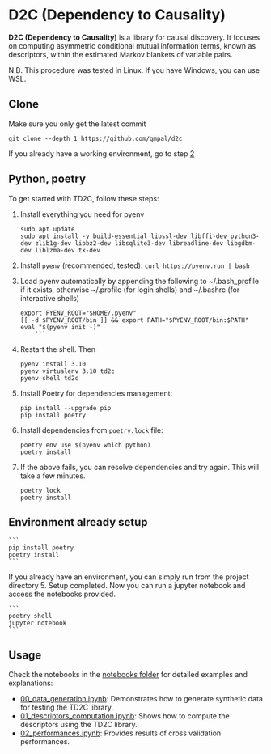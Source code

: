 # D2C (Dependency to Causality)
**D2C (Dependency to Causality)** is a library for causal discovery. It focuses on computing asymmetric conditional mutual information terms, known as descriptors, within the estimated Markov blankets of variable pairs.

N.B. This procedure was tested in Linux. If you have Windows, you can use WSL.

## Clone 
Make sure you only get the latest commit 
```
git clone --depth 1 https://github.com/gmpal/d2c
```

If you already have a working environment, go to step [2](#step2)

## Python, poetry
To get started with TD2C, follow these steps:

1. Install everything you need for pyenv
    ```
    sudo apt update
    sudo apt install -y build-essential libssl-dev libffi-dev python3-dev zlib1g-dev libbz2-dev libsqlite3-dev libreadline-dev libgdbm-dev liblzma-dev tk-dev
    ```

2. Install `pyenv` (recommended, tested):
        ```
        curl https://pyenv.run | bash
        ```

2. Load pyenv automatically by appending the following to ~/.bash_profile if it exists, otherwise ~/.profile (for login shells) and  ~/.bashrc (for interactive shells)
     
    ```
    export PYENV_ROOT="$HOME/.pyenv"
    [[ -d $PYENV_ROOT/bin ]] && export PATH="$PYENV_ROOT/bin:$PATH"
    eval "$(pyenv init -)"
        ```
3. Restart the shell. Then 

    ```
    pyenv install 3.10
    pyenv virtualenv 3.10 td2c
    pyenv shell td2c
    ```

4. Install Poetry for dependencies management:
    ```
    pip install --upgrade pip
    pip install poetry
    ```

5. Install dependencies from `poetry.lock` file:
    ```
    poetry env use $(pyenv which python)
    poetry install
    ```

6. If the above fails, you can resolve dependencies and try again. This will take a few minutes. 
    ```
    poetry lock
    poetry install
    ```

## Environment already setup <a name="step2"></a>
    ```
    pip install poetry
    poetry install
    ```

If you already have an environment, you can simply run from the project directory
5. Setup completed. Now you can run a jupyter notebook and access the notebooks provided. 
    
    ```
    poetry shell
    jupyter notebook
    ```


## Usage
Check the notebooks in the [notebooks folder](./notebooks) for detailed examples and explanations:

- [00_data_generation.ipynb](./notebooks/00_data_generation.ipynb): Demonstrates how to generate synthetic data for testing the TD2C library.
- [01_descriptors_computation.ipynb](./notebooks/01_descriptors_computation.ipynb): Shows how to compute the descriptors using the TD2C library.
- [02_performances.ipynb](./notebooks/02_performances.ipynb): Provides results of cross validation performances.
